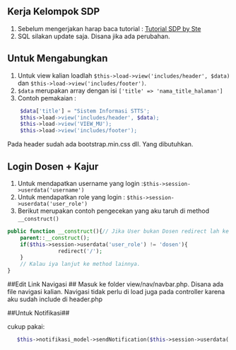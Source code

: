 ## Kerja Kelompok SDP ##
 
 1. Sebelum mengerjakan harap baca tutorial :  [Tutorial  SDP by Ste](https://www.dropbox.com/s/jcn2rio9g7rs1pp/Tutorial%20GITHUB%20untuk%20SDP.pdf?dl=0)
 2. SQL silakan update saja. Disana jika ada perubahan.
 

## Untuk Mengabungkan ##

 1. Untuk view kalian loadlah `$this->load->view('includes/header', $data)` dan `$this->load->view('includes/footer')`. 
 2. `$data` merupakan array dengan isi `['title' => 'nama_title_halaman']`
 3. Contoh pemakaian :

```PHP
    $data['title'] = "Sistem Informasi STTS';
    $this->load->view('includes/header', $data);
    $this->load->view('VIEW_MU');
    $this->load->view('includes/footer');
```

Pada header sudah ada bootstrap.min.css dll. Yang dibutuhkan.

## Login Dosen + Kajur ##

 1. Untuk mendapatkan username yang login  :`$this->session->userdata('username')`
 2. Untuk mendapatkan role yang login : `$this->session->userdata('user_role')`
 3. Berikut merupakan contoh pengecekan yang aku taruh di method `__construct()`


```PHP
public function __construct(){// Jika User bukan Dosen redirect lah ke halaman login
	parent::__construct();
	if($this->session->userdata('user_role') != 'dosen'){
                redirect('/');
    }
	// Kalau iya lanjut ke method lainnya.
}
```

##Edit Link Navigasi ##
Masuk ke folder view/nav/navbar.php. Disana ada file navigasi kalian.
Navigasi tidak perlu di load juga pada controller karena aku sudah include di header.php

##Untuk Notifikasi##

cukup pakai:
```PHP
   $this->notifikasi_model->sendNotification($this->session->userdata('username'),$kajur_id, $class[7]." telah menyelesaikan penilaian ".$class[0].' / '.$class[3]);
```